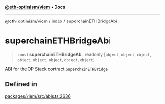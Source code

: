 [**@eth-optimism/viem**](../../README.md) • **Docs**

***

[@eth-optimism/viem](../../README.md) / [index](../README.md) / superchainETHBridgeAbi

# superchainETHBridgeAbi

> `const` **superchainETHBridgeAbi**: readonly [`object`, `object`, `object`, `object`, `object`, `object`, `object`, `object`]

ABI for the OP Stack contract `SuperchainETHBridge`

## Defined in

[packages/viem/src/abis.ts:2636](https://github.com/ethereum-optimism/ecosystem/blob/11bb27f871c202b93ad6dc93c86c82f0c754075f/packages/viem/src/abis.ts#L2636)
